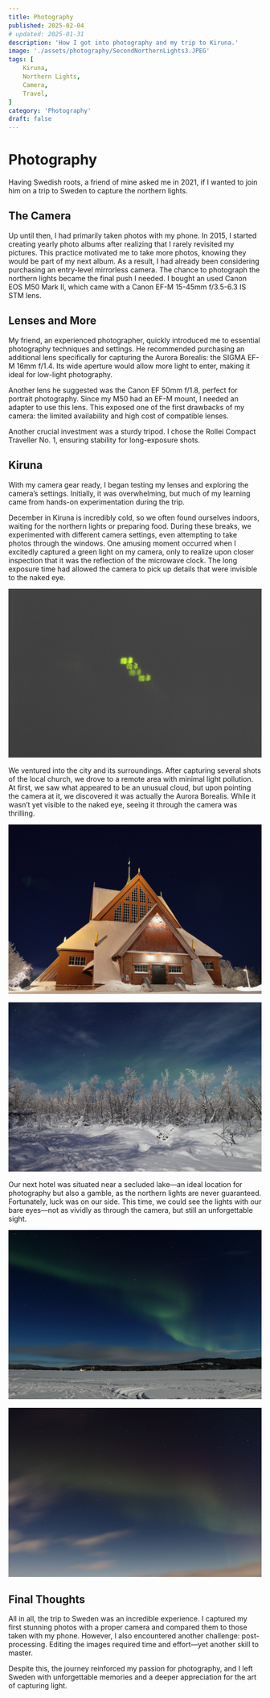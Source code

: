 ```yaml
---
title: Photography
published: 2025-02-04
# updated: 2025-01-31
description: 'How I got into photography and my trip to Kiruna.'
image: './assets/photography/SecondNorthernLights3.JPEG'
tags: [
    Kiruna,
    Northern Lights,
    Camera,
    Travel,
]
category: 'Photography'
draft: false 
---
```


# Photography

Having Swedish roots, a friend of mine asked me in 2021, if I wanted to join him on a trip to Sweden to capture the northern lights.

## The Camera

Up until then, I had primarily taken photos with my phone. In 2015, I started creating yearly photo albums after realizing that I rarely revisited my pictures. This practice motivated me to take more photos, knowing they would be part of my next album. As a result, I had already been considering purchasing an entry-level mirrorless camera. The chance to photograph the northern lights became the final push I needed. I bought an used Canon EOS M50 Mark II, which came with a Canon EF-M 15-45mm f/3.5-6.3 IS STM lens.

## Lenses and More

My friend, an experienced photographer, quickly introduced me to essential photography techniques and settings. He recommended purchasing an additional lens specifically for capturing the Aurora Borealis: the SIGMA EF-M 16mm f/1.4. Its wide aperture would allow more light to enter, making it ideal for low-light photography.

Another lens he suggested was the Canon EF 50mm f/1.8, perfect for portrait photography. Since my M50 had an EF-M mount, I needed an adapter to use this lens. This exposed one of the first drawbacks of my camera: the limited availability and high cost of compatible lenses.

Another crucial investment was a sturdy tripod. I chose the Rollei Compact Traveller No. 1, ensuring stability for long-exposure shots.

## Kiruna

With my camera gear ready, I began testing my lenses and exploring the camera’s settings. Initially, it was overwhelming, but much of my learning came from hands-on experimentation during the trip.

December in Kiruna is incredibly cold, so we often found ourselves indoors, waiting for the northern lights or preparing food. During these breaks, we experimented with different camera settings, even attempting to take photos through the windows. One amusing moment occurred when I excitedly captured a green light on my camera, only to realize upon closer inspection that it was the reflection of the microwave clock. The long exposure time had allowed the camera to pick up details that were invisible to the naked eye.

![](./assets/photography/Microwave.JPEG)

We ventured into the city and its surroundings. After capturing several shots of the local church, we drove to a remote area with minimal light pollution. At first, we saw what appeared to be an unusual cloud, but upon pointing the camera at it, we discovered it was actually the Aurora Borealis. While it wasn’t yet visible to the naked eye, seeing it through the camera was thrilling.

![](./assets/photography/Church.JPEG)

![](./assets/photography/FirstNorthernLights.JPEG)

Our next hotel was situated near a secluded lake—an ideal location for photography but also a gamble, as the northern lights are never guaranteed. Fortunately, luck was on our side. This time, we could see the lights with our bare eyes—not as vividly as through the camera, but still an unforgettable sight.

![](./assets/photography/SecondNorthernLights1.JPEG)

![](./assets/photography/SecondNorthernLights2.JPEG)

## Final Thoughts

All in all, the trip to Sweden was an incredible experience. I captured my first stunning photos with a proper camera and compared them to those taken with my phone. However, I also encountered another challenge: post-processing. Editing the images required time and effort—yet another skill to master.

Despite this, the journey reinforced my passion for photography, and I left Sweden with unforgettable memories and a deeper appreciation for the art of capturing light.

